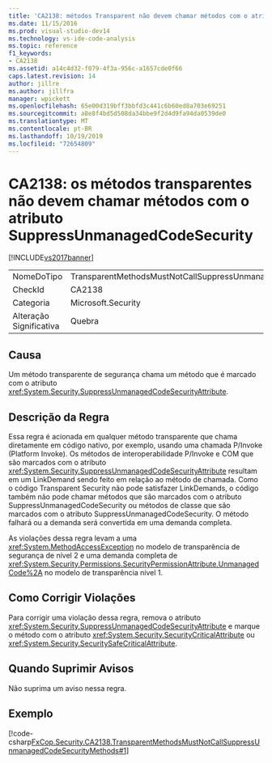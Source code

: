 ```yaml
---
title: 'CA2138: métodos Transparent não devem chamar métodos com o atributo SuppressUnmanagedCodeSecurity | Microsoft Docs'
ms.date: 11/15/2016
ms.prod: visual-studio-dev14
ms.technology: vs-ide-code-analysis
ms.topic: reference
f1_keywords:
- CA2138
ms.assetid: a14c4d32-f079-4f3a-956c-a1657cde0f66
caps.latest.revision: 14
author: jillre
ms.author: jillfra
manager: wpickett
ms.openlocfilehash: 65e00d319bff3bbfd3c441c6b60ed8a703e69251
ms.sourcegitcommit: a8e8f4bd5d508da34bbe9f2d4d9fa94da0539de0
ms.translationtype: MT
ms.contentlocale: pt-BR
ms.lasthandoff: 10/19/2019
ms.locfileid: "72654809"
---
```

# <a name="ca2138-transparent-methods-must-not-call-methods-with-the-suppressunmanagedcodesecurity-attribute"></a>CA2138: os métodos transparentes não devem chamar métodos com o atributo SuppressUnmanagedCodeSecurity
[!INCLUDE[vs2017banner](../includes/vs2017banner.md)]

|||
|-|-|
|NomeDoTipo|TransparentMethodsMustNotCallSuppressUnmanagedCodeSecurityMethods|
|CheckId|CA2138|
|Categoria|Microsoft.Security|
|Alteração Significativa|Quebra|

## <a name="cause"></a>Causa
 Um método transparente de segurança chama um método que é marcado com o atributo <xref:System.Security.SuppressUnmanagedCodeSecurityAttribute>.

## <a name="rule-description"></a>Descrição da Regra
 Essa regra é acionada em qualquer método transparente que chama diretamente em código nativo, por exemplo, usando uma chamada P/Invoke (Platform Invoke). Os métodos de interoperabilidade P/Invoke e COM que são marcados com o atributo <xref:System.Security.SuppressUnmanagedCodeSecurityAttribute> resultam em um LinkDemand sendo feito em relação ao método de chamada. Como o código Transparent Security não pode satisfazer LinkDemands, o código também não pode chamar métodos que são marcados com o atributo SuppressUnmanagedCodeSecurity ou métodos de classe que são marcados com o atributo SuppressUnmanagedCodeSecurity. O método falhará ou a demanda será convertida em uma demanda completa.

 As violações dessa regra levam a uma <xref:System.MethodAccessException> no modelo de transparência de segurança de nível 2 e uma demanda completa de <xref:System.Security.Permissions.SecurityPermissionAttribute.UnmanagedCode%2A> no modelo de transparência nível 1.

## <a name="how-to-fix-violations"></a>Como Corrigir Violações
 Para corrigir uma violação dessa regra, remova o atributo <xref:System.Security.SuppressUnmanagedCodeSecurityAttribute> e marque o método com o atributo <xref:System.Security.SecurityCriticalAttribute> ou <xref:System.Security.SecuritySafeCriticalAttribute>.

## <a name="when-to-suppress-warnings"></a>Quando Suprimir Avisos
 Não suprima um aviso nessa regra.

## <a name="example"></a>Exemplo
 [!code-csharp[FxCop.Security.CA2138.TransparentMethodsMustNotCallSuppressUnmanagedCodeSecurityMethods#1](../snippets/csharp/VS_Snippets_CodeAnalysis/fxcop.security.ca2138.transparentmethodsmustnotcallsuppressunmanagedcodesecuritymethods/cs/ca2138.cs#1)]
